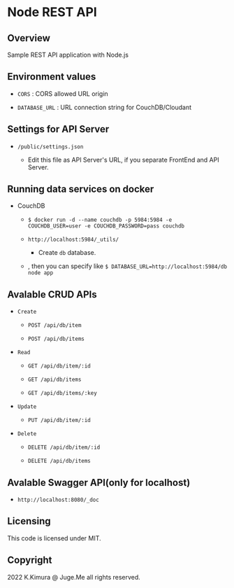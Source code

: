 # Node REST API

## Overview

Sample REST API application with Node.js


## Environment values

  - `CORS` : CORS allowed URL origin

  - `DATABASE_URL` : URL connection string for CouchDB/Cloudant


## Settings for API Server

  - `/public/settings.json`

    - Edit this file as API Server's URL, if you separate FrontEnd and API Server.


## Running data services on docker

- CouchDB

  - `$ docker run -d --name couchdb -p 5984:5984 -e COUCHDB_USER=user -e COUCHDB_PASSWORD=pass couchdb`

  - `http://localhost:5984/_utils/`

    - Create `db` database.

  - , then you can specify like `$ DATABASE_URL=http://localhost:5984/db node app`


## Avalable CRUD APIs

- `Create`

  - `POST /api/db/item`

  - `POST /api/db/items`

- `Read`

  - `GET /api/db/item/:id`

  - `GET /api/db/items`

  - `GET /api/db/items/:key`

- `Update`

  - `PUT /api/db/item/:id`

- `Delete`

  - `DELETE /api/db/item/:id`

  - `DELETE /api/db/items`


## Avalable Swagger API(only for localhost)

- `http://localhost:8080/_doc`


## Licensing

This code is licensed under MIT.


## Copyright

2022 K.Kimura @ Juge.Me all rights reserved.

